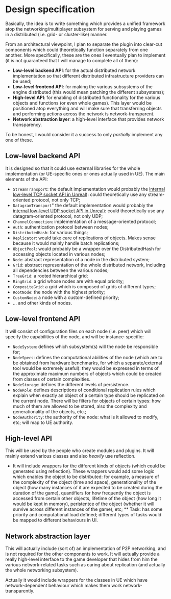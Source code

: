 # Design specification

Basically, the idea is to write something which provides a unified framework atop the networking/multiplayer subsystem for serving and playing games in a distributed (i.e. grid- or cluster-like) manner.

From an architectural viewpoint, I plan to separate the plugin into clear-cut components which could theoretically function separately from one another.
More specifically, these are the ones I eventually plan to implement (it is not guaranteed that I will manage to complete all of them):
* **Low-level backend API**: for the actual distributed network implementation so that different distributed infrastructure providers can be used;
* **Low-level frontend API**: for making the various subsystems of the engine distributed (this would mean patching the different subsystems);
* **High-level API**: for enabling of distributed functionality for the various objects and functions (or even whole games).  This layer would be positioned atop everything and will make sure that transferring objects and performing actions across the network is network-transparent.
* **Network abstraction layer**: a high-level interface that provides network transparency.

To be honest, I would consider it a success to only *partially* implement any one of these.

## Low-level backend API
It is designed so that it could use external libraries for the whole implementation (or UE-specific ones or ones actually used in UE).
The main elements of the API:
* `StreamTransport`:  the default implementation would probably the [internal low-level TCP socket API in Unreal](https://wiki.unrealengine.com/TCP_Socket_Listener,_Receive_Binary_Data_From_an_IP/Port_Into_UE4,_%28Full_Code_Sample%29)):  could theoretically use any stream-oriented protocol, not only TCP;
* `DatagramTransport`"  the default implementation would probably the [internal low-level UDP socket API in Unreal](https://wiki.unrealengine.com/UDP_Socket_Sender_Receiver_From_One_UE4_Instance_To_Another)):  could theoretically use any datagram-oriented protocol, not only UDP;
* `ChannelConnection`:  implementation of a message-oriented protocol;
* `Auth`:  authentication protocol between nodes;
* `DistributedHash`:  for various things;
* `Replicator`:  would take care of replications of objects.  Makes sense because it would mainly handle batch replications;
* `ObjectPool`:  would probably be a wrapper over the DistributedHash for accessing objects located in various nodes;
* `Node`:  abstract representation of a node in the distributed system;
* `Grid`:  abstract representation of the whole distributed network, including all dependencies between the various nodes;
* `TreeGrid`:  a rooted hierarchical grid;
* `RingGrid`:  a grid whose nodes are with equal priority;
* `CompositeGrid`:  a grid which is composed of grids of different types;
* `RootNode`:  the node with the highest priority;
* `CustomNode`:  a node with a custom-defined priority;
* ... and other kinds of nodes.


## Low-level frontend API

It will consist of configuration files on each node (i.e. peer) which will specify the capabilities of the node, and will be instance-specific:
* `NodeSystem`: defines which subsystem(s) will the node be responsible for;
* `NodeSpecs`: defines the computational abilities of the node (which are to be obtained from hardware benchmarks, for which a separate/external tool would be extremely useful):  they would be expressed in terms of the approximate maximum numbers of objects which could be created from classes of certain complexities.
* `NodeStorage`: defines the different levels of persistence.
* `NodeRole`: defines descriptions of conditional replication rules which explain when exactly an object of a certain type should be replicated on the current node.  There will be filters for objects of certain types: how much of them are allowed to be stored, also the complexity and generationality of the objects, etc.;
* `NodeAuthority`: the authority of the node: what is it allowed to modify, etc; will map to UE authority.


## High-level API

This will be used by the people who create modules and plugins.  It will mainly extend various classes and also *heavily* use reflection.

* It will include wrappers for the different kinds of objects (which could be generated using reflection).  These wrappers would add some logic which enables the object to be distributed: for example, a measure of the complexity of the object (time and space), generationality of the object (how many instances of it are expected to be created during the duration of the game), quantifiers for how frequently the object is accessed from certain other objects, lifetime of the object (how long it would be kept in memory), peristentce of the object (whether it will survive across different instances of the game), etc;
** Task:  has some priority and computational load defined; different types of tasks would be mapped to different behaviours in UI.


## Network abstraction layer

This will actually include (sort of) an implementation of P2P networking, and is not required for the other components to work.
It will actually provide a really high-level interface to the game developer that hides from him the various network-related tasks such as caring about replication (and actually the whole networking subsystem).

Actually it would include wrappers for the classes in UE which have network-dependent behaviour which makes them work network-transparently.
